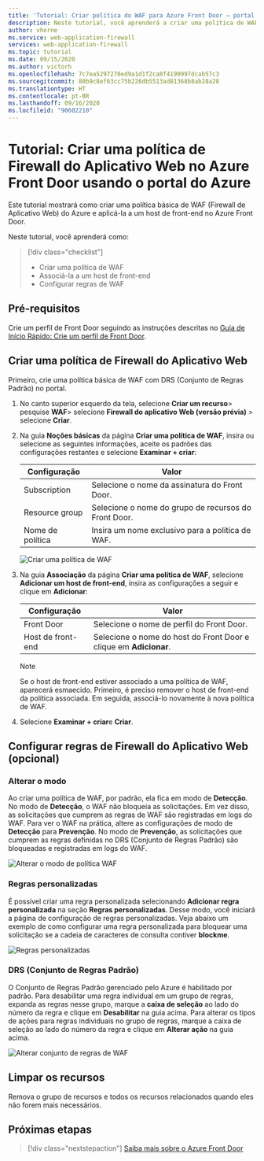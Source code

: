 ```yaml
---
title: 'Tutorial: Criar política do WAF para Azure Front Door – portal do Azure'
description: Neste tutorial, você aprenderá a criar uma política de WAF (Firewall do Aplicativo Web) usando o portal do Azure.
author: vhorne
ms.service: web-application-firewall
services: web-application-firewall
ms.topic: tutorial
ms.date: 09/15/2020
ms.author: victorh
ms.openlocfilehash: 7c7ea5297276ed9a1d1f2ca8f4190997dcab57c3
ms.sourcegitcommit: 80b9c8ef63cc75b226db5513ad81368b8ab28a28
ms.translationtype: HT
ms.contentlocale: pt-BR
ms.lasthandoff: 09/16/2020
ms.locfileid: "90602210"
---
```

# <a name="tutorial-create-a-web-application-firewall-policy-on-azure-front-door-using-the-azure-portal"></a>Tutorial: Criar uma política de Firewall do Aplicativo Web no Azure Front Door usando o portal do Azure

Este tutorial mostrará como criar uma política básica de WAF (Firewall de Aplicativo Web) do Azure e aplicá-la a um host de front-end no Azure Front Door.

Neste tutorial, você aprenderá como:

> [!div class="checklist"]
> * Criar uma política de WAF
> * Associá-la a um host de front-end
> * Configurar regras de WAF

## <a name="prerequisites"></a>Pré-requisitos

Crie um perfil de Front Door seguindo as instruções descritas no [Guia de Início Rápido: Crie um perfil de Front Door](../../frontdoor/quickstart-create-front-door.md). 

## <a name="create-a-web-application-firewall-policy"></a>Criar uma política de Firewall do Aplicativo Web

Primeiro, crie uma política básica de WAF com DRS (Conjunto de Regras Padrão) no portal. 

1. No canto superior esquerdo da tela, selecione **Criar um recurso**> pesquise **WAF**> selecione **Firewall do aplicativo Web (versão prévia)** > selecione **Criar**.
2. Na guia **Noções básicas** da página **Criar uma política de WAF**, insira ou selecione as seguintes informações, aceite os padrões das configurações restantes e selecione **Examinar + criar**:

    | Configuração                 | Valor                                              |
    | ---                     | ---                                                |
    | Subscription            |Selecione o nome da assinatura do Front Door.|
    | Resource group          |Selecione o nome do grupo de recursos do Front Door.|
    | Nome de política             |Insira um nome exclusivo para a política de WAF.|

   ![Criar uma política de WAF](../media/waf-front-door-create-portal/basic.png)

3. Na guia **Associação** da página **Criar uma política de WAF**, selecione **Adicionar um host de front-end**, insira as configurações a seguir e clique em **Adicionar**:

    | Configuração                 | Valor                                              |
    | ---                     | ---                                                |
    | Front Door              | Selecione o nome de perfil do Front Door.|
    | Host de front-end           | Selecione o nome do host do Front Door e clique em **Adicionar**.|
    
    > [!NOTE]
    > Se o host de front-end estiver associado a uma política de WAF, aparecerá esmaecido. Primeiro, é preciso remover o host de front-end da política associada. Em seguida, associá-lo novamente à nova política de WAF.
1. Selecione **Examinar + criar**e **Criar**.

## <a name="configure-web-application-firewall-rules-optional"></a>Configurar regras de Firewall do Aplicativo Web (opcional)

### <a name="change-mode"></a>Alterar o modo

Ao criar uma política de WAF, por padrão, ela fica em modo de **Detecção**. No modo de **Detecção**, o WAF não bloqueia as solicitações. Em vez disso, as solicitações que cumprem as regras de WAF são registradas em logs do WAF.
Para ver o WAF na prática, altere as configurações de modo de **Detecção** para **Prevenção**. No modo de **Prevenção**, as solicitações que cumprem as regras definidas no DRS (Conjunto de Regras Padrão) são bloqueadas e registradas em logs do WAF.

 ![Alterar o modo de política WAF](../media/waf-front-door-create-portal/policy.png)

### <a name="custom-rules"></a>Regras personalizadas

É possível criar uma regra personalizada selecionando **Adicionar regra personalizada** na seção **Regras personalizadas**. Desse modo, você iniciará a página de configuração de regras personalizadas. Veja abaixo um exemplo de como configurar uma regra personalizada para bloquear uma solicitação se a cadeia de caracteres de consulta contiver **blockme**.

![Regras personalizadas](../media/waf-front-door-create-portal/customquerystring2.png)

### <a name="default-rule-set-drs"></a>DRS (Conjunto de Regras Padrão)

O Conjunto de Regras Padrão gerenciado pelo Azure é habilitado por padrão. Para desabilitar uma regra individual em um grupo de regras, expanda as regras nesse grupo, marque a **caixa de seleção** ao lado do número da regra e clique em **Desabilitar** na guia acima. Para alterar os tipos de ações para regras individuais no grupo de regras, marque a caixa de seleção ao lado do número da regra e clique em **Alterar ação** na guia acima.

 ![Alterar conjunto de regras de WAF](../media/waf-front-door-create-portal/managed2.png)

## <a name="clean-up-resources"></a>Limpar os recursos

Remova o grupo de recursos e todos os recursos relacionados quando eles não forem mais necessários.

## <a name="next-steps"></a>Próximas etapas

> [!div class="nextstepaction"]
> [Saiba mais sobre o Azure Front Door](../../frontdoor/front-door-overview.md)